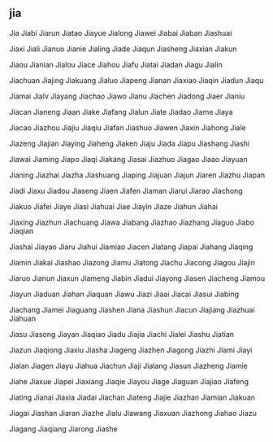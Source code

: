 jia
---

Jia Jiabi Jiarun Jiatao Jiayue Jialong Jiawei Jiabai Jiaban Jiashuai

Jiaxi Jiali Jianuo Jianie Jialing Jiade Jiaqun Jiasheng Jiaxian Jiakun

Jiaou Jianian Jialou Jiace Jiahou Jiafu Jiatai Jiadan Jiagu Jialin

Jiachuan Jiajing Jiakuang Jialuo Jiapeng Jianan Jiaxiao Jiaqin Jiadun Jiaqu

Jiamai Jialv Jiayang Jiachao Jiawo Jianu Jiachen Jiadong Jiaer Jianiu

Jiacan Jianeng Jiaan Jiake Jiafang Jialun Jiate Jiadao Jiame Jiaya

Jiacao Jiazhou Jiajiu Jiaqiu Jiafan Jiashuo Jiawen Jiaxin Jiahong Jiale

Jiazeng Jiajian Jiaying Jiaheng Jiaken Jiaju Jiada Jiapu Jiashang Jiashi

Jiawai Jiaming Jiapo Jiaqi Jiakang Jiasai Jiazhuo Jiagao Jiaao Jiayuan

Jianing Jiazhai Jiazha Jiashuang Jiaping Jiajuan Jiajun Jiaren Jiazhu Jiapan

Jiadi Jiaxu Jiadou Jiaseng Jiaen Jiafen Jiaman Jiarui Jiarao Jiachong

Jiakuo Jiafei Jiaye Jiasi Jiahuai Jiae Jiayin Jiaze Jiahun Jiahai

Jiaxing Jiazhun Jiachuang Jiawa Jiabang Jiazhao Jiazhang Jiaguo Jiabo   Jiaqian

Jiashai Jiayao Jiaru Jiahui Jiamiao Jiacen Jiatang Jiapai Jiahang Jiaqing

Jiamin Jiakai Jiashao Jiazong Jiamu Jiatong Jiachu Jiacong Jiagou Jiajin

Jiaruo Jianun Jiaxun Jiameng Jiabin Jiadui Jiayong Jiasen Jiacheng Jiamou

Jiayun Jiaduan Jiahan Jiaquan Jiawu Jiazi Jiaai Jiacai Jiasui Jiabing

Jiachang Jiamei Jiaguang Jiashen Jiana Jiashun Jiacun Jiajiang Jiazhuai Jiahuan

Jiasu Jiasong Jiayan Jiaqiao Jiadu Jiajia Jiachi Jialei Jiashu Jiatian

Jiazun Jiaqiong Jiaxiu Jiasha Jiageng Jiazhen Jiagong Jiazhi Jiami Jiayi

Jialan Jiagen Jiayu Jiahua Jiachun Jiaji Jialang Jiasun Jiazheng Jiamie

Jiahe Jiaxue Jiapei Jiaxiang Jiaqie Jiayou Jiage Jiaguan Jiajiao Jiafeng

Jiating Jianai Jiaxia Jiadai Jiachan Jiateng Jiajie Jiazhan Jiamian Jiakuan

Jiagai Jiashan Jiaran Jiazhe Jialu Jiawang Jiaxuan Jiazhong Jiahao Jiazu

Jiagang Jiaqiang Jiarong Jiashe 